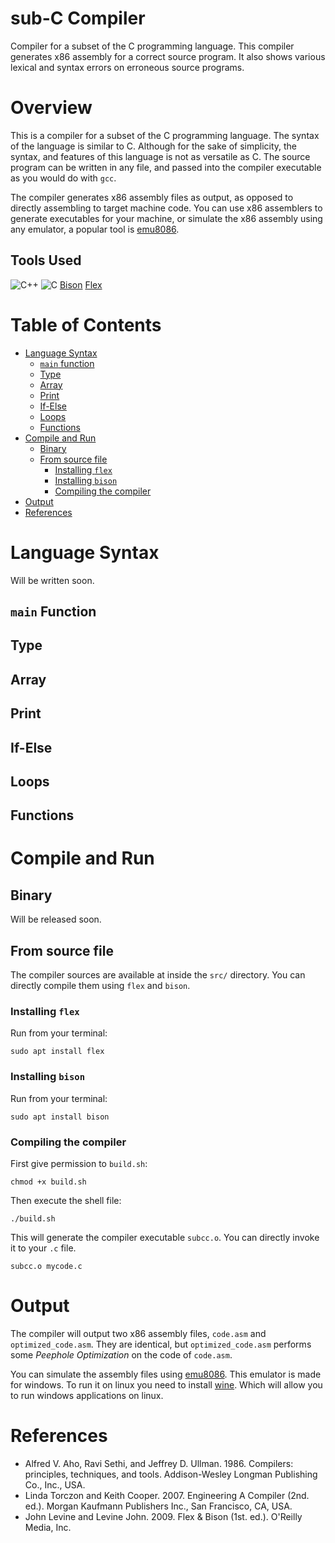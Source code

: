 # sub-C Compiler
Compiler for a subset of the C programming language. This compiler generates x86 assembly for a correct source program. It also shows various lexical and syntax errors on erroneous source programs. 

# Overview
This is a compiler for a subset of the C programming language. The syntax of the language is similar to C. Although for the sake of simplicity, the syntax, and features of this language is not as versatile as C. The source program can be written in any file, and passed into the compiler executable as you would do with `gcc`.  

The compiler generates x86 assembly files as output, as opposed to directly assembling to target machine code. You can use x86 assemblers to generate executables for your machine, or simulate the x86 assembly using any emulator, a popular tool is [emu8086](https://emu8086-microprocessor-emulator.en.softonic.com/download).

## Tools Used
![C++](https://img.shields.io/badge/C%2B%2B-00599C?style=for-the-badge&logo=c%2B%2B&logoColor=white)
![C](https://img.shields.io/badge/C-00599C?style=for-the-badge&logo=c&logoColor=white)
[Bison](https://www.gnu.org/software/bison/)
[Flex](https://github.com/westes/flex)

# Table of Contents
- [Language Syntax](#language-syntax)
    - [`main` function](#main-function)
    - [Type](#type)
    - [Array](#array)
    - [Print](#print)
    - [If-Else](#if-else)
    - [Loops](#loops)
    - [Functions](#functions)
- [Compile and Run](#compile-and-run)
    - [Binary](#binary)
    - [From source file](#from-source-file)
        - [Installing `flex`](#installing-flex)
        - [Installing `bison`](#installing-bison)
        - [Compiling the compiler](#compiling-the-compiler)
- [Output](#output)
- [References](#references)

# Language Syntax
Will be written soon. 
## `main` Function

## Type

## Array

## Print

## If-Else

## Loops

## Functions

# Compile and Run

## Binary
Will be released soon. 
## From source file
The compiler sources are available at inside the `src/` directory. You can directly compile them using `flex` and `bison`. 

### Installing `flex`
Run from your terminal: 
```
sudo apt install flex
```

### Installing `bison`
Run from your terminal: 
```
sudo apt install bison
```

### Compiling the compiler
First give permission to `build.sh`:
```
chmod +x build.sh
```

Then execute the shell file: 
```
./build.sh
```

This will generate the compiler executable `subcc.o`. You can directly invoke it to your `.c` file. 

```
subcc.o mycode.c
```

# Output
The compiler will output two x86 assembly files, `code.asm` and `optimized_code.asm`. They are identical, but `optimized_code.asm` performs some *Peephole Optimization* on the code of `code.asm`. 

You can simulate the assembly files using [emu8086](https://emu8086-microprocessor-emulator.en.softonic.com/download). This emulator is made for windows. To run it on linux you need to install [wine](https://www.winehq.org/). Which will allow you to run windows applications on linux. 

# References
* Alfred V. Aho, Ravi Sethi, and Jeffrey D. Ullman. 1986. Compilers: principles, techniques, and tools. Addison-Wesley Longman Publishing Co., Inc., USA.
* Linda Torczon and Keith Cooper. 2007. Engineering A Compiler (2nd. ed.). Morgan Kaufmann Publishers Inc., San Francisco, CA, USA.
* John Levine and Levine John. 2009. Flex & Bison (1st. ed.). O'Reilly Media, Inc.
